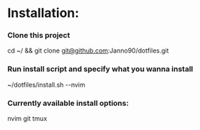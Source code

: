 # Installation:

### Clone this project
cd ~/ && git clone git@github.com:Janno90/dotfiles.git

### Run install script and specify what you wanna install
~/dotfiles/install.sh --nvim

### Currently available install options:
nvim
git
tmux
